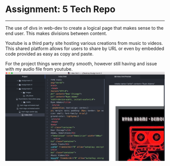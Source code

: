  # Assignment: 5 Tech Repo
 _____________________________________________
 The use of divs in web-dev to create a logical page that makes sense to the end user. This makes divisions between content.


 Youtube is a third party site hosting various creations from music to videos. This shared platform allows for users to share by URL or even by embedded code provided as easy as copy and paste.

 For the project things were pretty smooth, however still having and issue with my audio file from youtube.
 ![screenshot](./images/screen.png)
